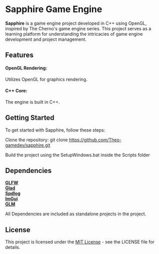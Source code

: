 # Sapphire Game Engine

**Sapphire** is a game engine project developed in C++ using OpenGL, inspired by The Cherno's game engine series. This project serves as a learning platform for understanding the intricacies of game engine development and project management.

## Features
#### OpenGL Rendering: 
Utilizes OpenGL for graphics rendering.
#### C++ Core: 
The engine is built in C++.

## Getting Started
To get started with Sapphire, follow these steps:

Clone the repository: git clone https://github.com/Theo-gamedev/sapphire.git

Build the project using the SetupWindows.bat inside the Scripts folder

## Dependencies
**[GLFW](https://github.com/glfw/glfw)**  
**[Glad](https://github.com/Dav1dde/glad)**   
**[Spdlog](https://github.com/gabime/spdlog)**  
**[ImGui](https://github.com/ocornut/imgui)**  
**[GLM](https://github.com/g-truc/glm)**  

All Dependencies are included as standalone projects in the project.

## License
This project is licensed under the [MIT License](https://en.wikipedia.org/wiki/MIT_License) - see the LICENSE file for details.
